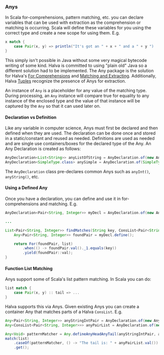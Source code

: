 ### Anys

In Scala for-comprehensions, pattern matching, etc. you can declare variables that can be used with extraction as the comprehension or matching is occurring. Scala will define these variables for you using the correct type and create a new scope for using them. E.g.

```scala
x match {
    case Pair(x, y) => println("It's got an " + x + " and a " + y ")
}
```

This simply isn't possible in Java without some very magical bytecode writing of some kind. Halva is committed to using "plain old" Java so a different solution had to be implemented. The Any package is the solution for Halva's [For Comprehensions](../comprehension/) and [Matching and Extracting](../matcher/). Additionally, Halva [Tuples](../tuple) recognize the presence of Anys for extraction. 

An instance of `Any` is a placeholder for any value of the matching type. During processing, an `Any` instance will compare true for equality to any instance of the enclosed type and the value of that instance will be captured by the `Any` so that it can used later on.

#### Declaration vs Definition 

Like any variable in computer science, Anys must first be declared and then defined when they are used. The declaration can be done once and stored in a static/constant and reused as needed. Definitions are used as needed and are single use containers/boxes for the declared type of the Any. An Any Declaration is created as follows:

```java
AnyDeclaration<List<String>> anyListOfString = AnyDeclaration.of(new AnyType<List<String>>(){});
AnyDeclaration<SimpleType.class> anySimple = AnyDeclaration.of(SimpleType.class);
```

The `AnyDeclaration` class pre-declares common Anys such as `anyInt()`, `anyString()`, etc.

#### Using a Defined Any

Once you have a declaration, you can define and use it in for-comprehensions and matching. E.g.

```java
AnyDeclaration<Pair<String, Integer>> myDecl = AnyDeclaration.of(new AnyType<Pair<String, Integer>>(){});

...

List<Pair<String, Integer>> findMatches(String key, ConsList<Pair<String, Integer>> list) {
    Any<Pair<String, Integer>> foundPair = myDecl.define();

    return For(foundPair, list)
        .when(() -> foundPair.val()._1.equals(key))
        .yield(foundPair::val);
}
```

#### Function List Matching

Anys support some of Scala's list pattern matching. In Scala you can do:

```scala
list match {
    case Pair(x, y) :: tail => ...
}
```

Halva supports this via Anys. Given existing Anys you can create a container Any that matches parts of a Halva `ConsList`. E.g.

```java
Any<Pair<String, Integer>> anyStringIntPair = AnyDeclaration.of(new AnyType<Pair<String, Integer>>(){}).define();
Any<ConsList<Pair<String, Integer>>> anyPairList = AnyDeclaration.of(new AnyType<ConsList<Pair<String, Integer>>>(){}).define();

Any<Void> patternMatcher = Any.defineAnyHeadAnyTail(anyStringIntPair, anyPairList);
match(list)
    .caseOf(patternMatcher, () -> "The tail is: " + anyPairList.val())
    .get();
```
